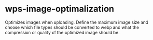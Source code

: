 # wps-image-optimalization
Optimizes images when uploading. Define the maximum image size and choose which file types should be converted to webp and what the compression or quality of the optimized image should be.
